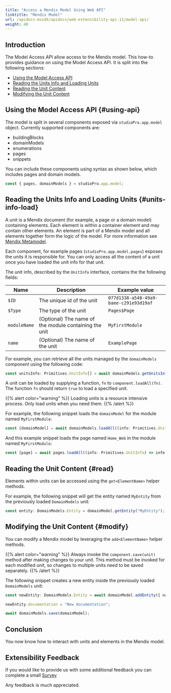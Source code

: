 ```yaml
---
title: "Access a Mendix Model Using Web API"
linktitle: "Mendix Model"
url: /apidocs-mxsdk/apidocs/web-extensibility-api-11/model-api/
weight: 40
---
```


## Introduction 

The Model Access API allow access to the Mendix model. This how-to provides guidance on using the Model Access API. It is split into the following sections:

* [Using the Model Access API](#using-api)
* [Reading the Units Info and Loading Units](#units-info-load)
* [Reading the Unit Content](#read)
* [Modifying the Unit Content](#modify)

## Using the Model Access API {#using-api}

The model is split in several components exposed via `studioPro.app.model` object. Currently supported components are:

* buildingBlocks
* domainModels
* enumerations
* pages
* snippets

You can include these components using syntax as shown below, which includes pages and domain models.

```ts
const { pages, domainModels } = studioPro.app.model;
```

## Reading the Units Info and Loading Units {#units-info-load}

A unit is a Mendix document (for example, a page or a domain model) containing elements. Each element is within a container element and may contain other elements. An element is part of a Mendix model and all elements together form the logic of the model. For more information see [Mendix Metamodel](/apidocs-mxsdk/mxsdk/mendix-metamodel/).

Each component, for example pages (`studioPro.app.model.pages`) exposes the units it is responsible for. You can only access all the content of a unit once you have loaded the unit info for that unit.

The unit info, described by the `UnitInfo` interface, contains the the following fields:

| Name | Description | Example value |
| --- | --- | --- |
| `$ID` | The unique id of the unit | `077d1338-a548-49a9-baee-c291e93d19af` |
| `$Type` | The type of the unit | `Pages$Page` |
| `moduleName` | (Optional) The name of the module containing the unit | `MyFirstModule` | 
| `name` | (Optional) The name of the unit | `ExamplePage` |

For example, you can retrieve all the units managed by the `domainModels` component using the following code:

```ts
const unitsInfo: Primitives.UnitInfo[] = await domainModels.getUnitsInfo()
```

A unit can be loaded by supplying a function, `fn` to `component.loadAll(fn)`. The function `fn` should return `true`  to load a specified unit.

{{% alert color="warning" %}}
Loading units is a resource intensive process. Only load units when you need them.
{{% /alert %}}

For example, the following snippet loads the `domainModel` for the module named `MyFirstModule`:

```ts
const [domainModel] = await domainModels.loadAll((info: Primitives.UnitInfo) => info.moduleName === 'MyFirstModule');
```

And this example snippet loads the page named `Home_Web` in the module named `MyFirstModule`:

```ts
const [page] = await pages.loadAll((info: Primitives.UnitInfo) => info.moduleName === 'MyFirstModule' && info.name === 'Home_Web')
```

## Reading the Unit Content {#read}

Elements within units can be accessed using the `get<ElementName>` helper methods.

For example, the following snippet will get the entity named `MyEntity` from the previously loaded `DomainModels` unit:

```ts
const entity: DomainModels.Entity = domainModel.getEntity("MyEntity");
```

## Modifying the Unit Content {#modify}

You can modify a Mendix model by leveraging the `add<ElementName>` helper methods.

{{% alert color="warning" %}}
Always invoke the `component.save(unit)` method after making changes to your unit. This method must be invoked for each modified unit, so changes to multiple units need to be saved separately.
{{% /alert %}}

The following snippet creates a new entity inside the previously loaded `DomainModels` unit:

```ts
const newEntity: DomainModels.Entity = await domainModel.addEntity({ name: "NewEntity", attributes: [{ name: "MyAttribute", type: "AutoNumber" }]});

newEntity.documentation = "New documentation";

await domainModels.save(domainModel);
```

## Conclusion

You now know how to interact with units and elements in the Mendix model.

## Extensibility Feedback

If you would like to provide us with some additional feedback you can complete a small [Survey](https://survey.alchemer.eu/s3/90801191/Extensibility-Feedback)

Any feedback is much appreciated.
